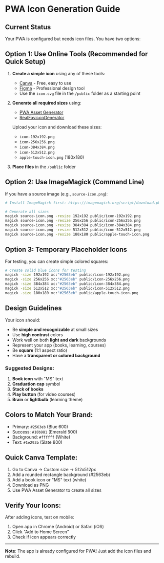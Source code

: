 # PWA Icon Generation Guide

## Current Status
Your PWA is configured but needs icon files. You have two options:

## Option 1: Use Online Tools (Recommended for Quick Setup)

1. **Create a simple icon** using any of these tools:
   - [Canva](https://www.canva.com) - Free, easy to use
   - [Figma](https://www.figma.com) - Professional design tool
   - Use the `icon.svg` file in the `/public` folder as a starting point

2. **Generate all required sizes** using:
   - [PWA Asset Generator](https://www.pwabuilder.com/imageGenerator)
   - [RealFaviconGenerator](https://realfavicongenerator.net/)
   
   Upload your icon and download these sizes:
   - `icon-192x192.png`
   - `icon-256x256.png`
   - `icon-384x384.png`
   - `icon-512x512.png`
   - `apple-touch-icon.png` (180x180)

3. **Place files** in the `/public` folder

## Option 2: Use ImageMagick (Command Line)

If you have a source image (e.g., `source-icon.png`):

```bash
# Install ImageMagick first: https://imagemagick.org/script/download.php

# Generate all sizes
magick source-icon.png -resize 192x192 public/icon-192x192.png
magick source-icon.png -resize 256x256 public/icon-256x256.png
magick source-icon.png -resize 384x384 public/icon-384x384.png
magick source-icon.png -resize 512x512 public/icon-512x512.png
magick source-icon.png -resize 180x180 public/apple-touch-icon.png
```

## Option 3: Temporary Placeholder Icons

For testing, you can create simple colored squares:

```bash
# Create solid blue icons for testing
magick -size 192x192 xc:"#2563eb" public/icon-192x192.png
magick -size 256x256 xc:"#2563eb" public/icon-256x256.png
magick -size 384x384 xc:"#2563eb" public/icon-384x384.png
magick -size 512x512 xc:"#2563eb" public/icon-512x512.png
magick -size 180x180 xc:"#2563eb" public/apple-touch-icon.png
```

## Design Guidelines

Your icon should:
- Be **simple and recognizable** at small sizes
- Use **high contrast** colors
- Work well on both **light and dark** backgrounds
- Represent your app (books, learning, courses)
- Be **square** (1:1 aspect ratio)
- Have a **transparent or colored background**

### Suggested Designs:
1. **Book icon** with "MS" text
2. **Graduation cap** symbol
3. **Stack of books**
4. **Play button** (for video courses)
5. **Brain** or **lightbulb** (learning theme)

## Colors to Match Your Brand:
- Primary: `#2563eb` (Blue 600)
- Success: `#10b981` (Emerald 500)
- Background: `#ffffff` (White)
- Text: `#1e293b` (Slate 800)

## Quick Canva Template:

1. Go to Canva → Custom size → 512x512px
2. Add a rounded rectangle background (#2563eb)
3. Add a book icon or "MS" text (white)
4. Download as PNG
5. Use PWA Asset Generator to create all sizes

## Verify Your Icons:

After adding icons, test on mobile:
1. Open app in Chrome (Android) or Safari (iOS)
2. Click "Add to Home Screen"
3. Check if icon appears correctly

---

**Note**: The app is already configured for PWA! Just add the icon files and rebuild.
